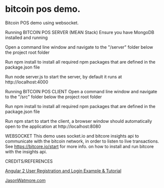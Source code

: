 # bitcoin pos demo.

Bitcoin POS demo using websocket.

Running BITCOIN POS SERVER (MEAN Stack)
Ensure you have MongoDB installed and running
 
Open a command line window and navigate to the "/server" folder below the project root folder
 
Run npm install to install all required npm packages that are defined in the package.json file
 
Run node server.js to start the server, by default it runs at http://localhost:4000

Running BITCOIN POS CLIENT
Open a command line window and navigate to the "/src" folder below the project root folder
 
Run npm install to install all required npm packages that are defined in the package.json file
 
Run npm start to start the client, a browser window should automatically open to the application at http://localhost:8080

WEBSOCKET
This demo uses socket.io and bitcore insights api to communicate with the bitcoin network, in order to listen to live transactions.
See https://bitcore.io/start for more info. on how to install and run bitcore with the insights api.


CREDITS/REFERENCES
<!-- credits -->
<div class="text-center">
    <p>
        <a href="http://jasonwatmore.com/post/2016/09/29/angular-2-user-registration-and-login-example-tutorial" target="_top">Angular 2 User Registration and Login Example & Tutorial</a>
    </p>
    <p>
        <a href="http://jasonwatmore.com" target="_top">JasonWatmore.com</a>
    </p>
</div>